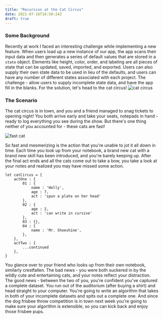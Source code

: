 ```yaml
---
title: "Recursion at the Cat Circus"
date: 2021-07-16T16:50:24Z
draft: true
---
```

### Some Background

Recently at work I faced an interesting challenge while implementing a new feature. When users load up a new instance of our app, the app scans
their input data and then generates a series of default values that are stored in a `state` object. Elements like height, color, order, and labeling
are all pieces of state that can be updated, saved, imported, and exported. Users can also supply their own state data to be used in lieu of the defaults, 
and users can have any number of different states associated with each project. The challenge - allow users to supply incomplete state data, and have the app 
fill in the blanks. For the solution, let's head to the cat circus!
![cat circus](https://assets.dnainfo.com/photo/2016/9/1473349372-272315/extralarge.jpg) 

### The Scenario

The cat circus is in town, and you and a friend managed to snag tickets to opening night! You both arrive early and take your seats, notepads in hand - ready to 
log everything you see during the show. But there's one thing neither of you accounted for - these cats are fast!

![fast cat](https://33.media.tumblr.com/2af266dbaf88f82a533e727b7d3ca783/tumblr_nvwvmmEucR1uuyy36o1_500.gif)

So fast and mesmerizing is the action that you're unable to jot it all down in time. Each time you look up from your notebook, a brand new cat with a brand new skill 
has been introduced, and you're barely keeping up. After the final act ends and all the cats come out to take a bow, you take a look at your notes and realized you may
have missed some action. 

```
let catCircus = {
    actOne : {
        01 : {
            name : 'Holly', 
            age : 7,
            act : 'spun a plate on her head'
        },
        02 : {
            age : 2, 
            act : 'can write in cursive'
        },
        03 : {},
        04 : {
            name : 'Mr. Shoeshine',
        },
    },
    actTwo : {
        ...continued
    },
}
```
You glance over to your friend who looks up from their own notebook, similarly crestfallen. The bad news - you were both suckered in by the wildly cute and entertaining cats, 
and your notes reflect your distraction. The good news - between the two of you, you're confident you've captured a complete dataset. You run out of the auditorium (after buying a shirt)
and head straight to your computer. You're going to write an algorithm that takes in both of your incomplete datasets and spits out a complete one. And since the dog frisbee throw competition 
is in town next week you're going to make sure your algorithm is extensible, so you can kick back and enjoy those frisbee pups. 